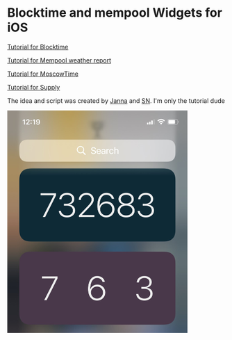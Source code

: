 # Blocktime and mempool Widgets for iOS

[Tutorial for Blocktime](https://github.com/cercatrova21/iOS_widgets/blob/main/Blocktime.md)



[Tutorial for Mempool weather report](https://github.com/cercatrova21/iOS_widgets/blob/main/mempool.md)

[Tutorial for MoscowTime](https://github.com/cercatrova21/iOS_widgets/blob/main/MoscowTime.md)

[Tutorial for Supply](https://github.com/cercatrova21/iOS_widgets/blob/main/Supply.md)



The idea and script was created by [Janna](https://twitter.com/Janna3257) and [SN](https://twitter.com/__B__T__C__). I'm only the tutorial dude

<img src="/images/7.jpg" style="zoom: 50%;" />
